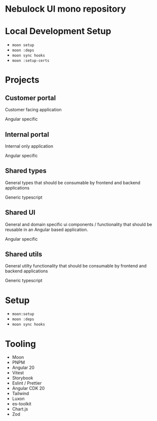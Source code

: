 # Nebulock UI mono repository

# Local Development Setup

- `moon setup`
- `moon :deps`
- `moon sync hooks`
- `moon :setup-certs`

# Projects

## Customer portal

Customer facing application

Angular specific

## Internal portal

Internal only application

Angular specific

## Shared types

General types that should be consumable by frontend and backend applications

Generic typescript

## Shared UI

General and domain specific ui components / functionality that should be reusable in an Angular based application.

Angular specific

## Shared utils

General utilty functionality that should be consumable by frontend and backend applications

Generic typescript

# Setup

- `moon:setup`
- `moon :deps`
- `moon sync hooks`

# Tooling

- Moon
- PNPM
- Angular 20
- Vitest
- Storybook
- Eslint / Prettier
- Angular CDK 20
- Tailwind
- Luxon
- es-toolkit
- Chart.js
- Zod

